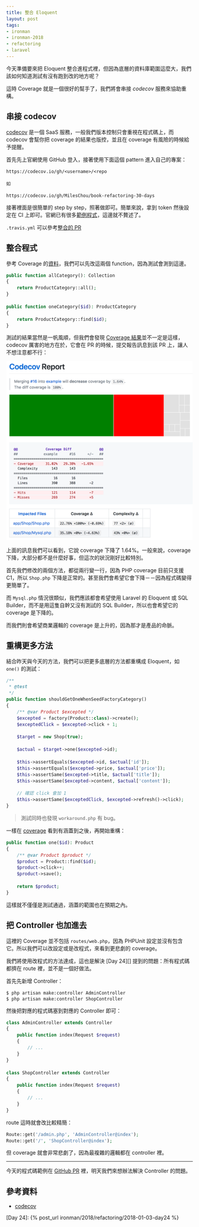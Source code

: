 ```yaml
---
title: 整合 Eloquent
layout: post
tags:
- ironman
- ironman-2018
- refactoring
- laravel
---
```


今天準備要來把 Eloquent 整合進程式裡，但因為底層的資料庫範圍這麼大，我們該如何知道測試有沒有跑到改的地方呢？

這時 Coverage 就是一個很好的幫手了，我們將會串接 *codecov* 服務來協助重構。

## 串接 codecov

[codecov][] 是一個 SaaS 服務，一般我們版本控制只會重視在程式碼上，而 codecov 會幫你把 coverage 的結果也版控，並且在 coverage 有風險的時候給予提醒。

首先先上官網使用 GitHub 登入，接著使用下面這個 pattern 進入自己的專案：

```
https://codecov.io/gh/<username>/<repo

如

https://codecov.io/gh/MilesChou/book-refactoring-30-days
``` 

接著裡面是很簡單的 step by step，照著做即可。簡單來說，拿到 token 然後設定在 CI 上即可。官網已有很多[範例程式](https://docs.codecov.io/docs/supported-languages)，這邊就不贅述了。

`.travis.yml` 可以參考[整合的 PR](https://github.com/MilesChou/book-refactoring-30-days/pull/15)

## 整合程式

參考 Coverage 的[資料](https://codecov.io/gh/MilesChou/book-refactoring-30-days/src/6e1f189ed73f2a67b307147098c67c1c0cae845d/app/Shop/Shop.php#L260...275)，我們可以先改這兩個 function，因為測試會測到這邊。

```php
public function allCategory(): Collection
{
    return ProductCategory::all();
}

public function oneCategory($id): ProductCategory
{
    return ProductCategory::find($id);
}
```

測試的結果當然是一帆風順，但我們會發現 [Coverage 結果](https://codecov.io/gh/MilesChou/book-refactoring-30-days/pull/16/changes)並不一定是這樣，codecov 厲害的地方在於，它會在 PR 的時候，提交報告訊息到該 PR 上，讓人不想注意都不行：

![codecov-report][]

上面的訊息我們可以看到，它說 coverage 下降了 1.64%。一般來說，coverage 下降，大部分都不是什麼好事，但這次的狀況剛好比較特別。

首先我們修改的兩個方法，都從兩行變一行，因為 PHP coverage 目前只支援 C1，所以 `Shop.php` 下降是正常的。甚至我們會希望它會下降－－因為程式碼變得更簡單了。

而 `Mysql.php` 情況很類似，我們應該都會希望使用 Laravel 的 Eloquent 或 SQL Builder，而不是用這隻自幹又沒有測試的 SQL Builder，所以也會希望它的 coverage 是下降的。

而我們則會希望商業邏輯的 coverage 是上升的，因為那才是產品的命脈。

## 重構更多方法

結合昨天與今天的方法，我們可以把更多底層的方法都重構成 Eloquent，如 `one()` 的測試：

```php
/**
 * @test
 */
public function shouldGetOneWhenSeedFactoryCategory()
{
    /** @var Product $excepted */
    $excepted = factory(Product::class)->create();
    $exceptedClick = $excepted->click + 1;

    $target = new Shop(true);

    $actual = $target->one($excepted->id);

    $this->assertEquals($excepted->id, $actual['id']);
    $this->assertEquals($excepted->price, $actual['price']);
    $this->assertSame($excepted->title, $actual['title']);
    $this->assertSame($excepted->content, $actual['content']);

    // 確認 click 會加 1
    $this->assertSame($exceptedClick, $excepted->refresh()->click);
}
```

> 測試同時也發現 `workaround.php` 有 bug。

一樣在 [coverage](https://codecov.io/gh/MilesChou/book-refactoring-30-days/pull/16/changes) 看到有涵蓋到之後，再開始重構：

```php
public function one($id): Product
{
    /** @var Product $product */
    $product = Product::find($id);
    $product->click++;
    $product->save();

    return $product;
}
```

這樣就不僅僅是測試通過，涵蓋的範圍也在預期之內。

## 把 Controller 也加進去

這裡的 Coverage 並不包括 `routes/web.php`，因為 PHPUnit 設定並沒有包含它。所以我們可以改設定或是改程式，來看到更悲劇的 coverage。

我們將使用改程式的方法達成，這也是解決 [Day 24][] 提到的問題：所有程式碼都擠在 route 裡，並不是一個好做法。

首先先新增 Controller：

```
$ php artisan make:controller AdminController
$ php artisan make:controller ShopController
```

然後把對應的程式碼塞到對應的 Controller 即可：

```php
class AdminController extends Controller
{
    public function index(Request $request)
    {
        // ...
    }
}

class ShopController extends Controller
{
    public function index(Request $request)
    {
        // ...
    }
}
```

route 這時就會改比較精簡：

```php
Route::get('/admin.php', 'AdminController@index');
Route::get('/', 'ShopController@index');
```

但 coverage 就會非常悲劇了，因為最複雜的邏輯都在 controller 裡。

---

今天的程式碼範例在 [GitHub PR](https://github.com/MilesChou/book-refactoring-30-days/pull/16) 裡，明天我們來想辦法解決 Controller 的問題。

## 參考資料

* [codecov][]

[codecov]: https://codecov.io/
 
[codecov-report]: images/codecov-report.png
[Day 24]: {% post_url ironman/2018/refactoring/2018-01-03-day24 %} 
